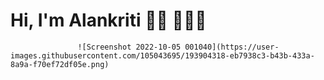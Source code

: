 # Hi, I'm Alankriti 👋🏻 👩🏻‍💻
                   ![Screenshot 2022-10-05 001040](https://user-images.githubusercontent.com/105043695/193904318-eb7938c3-b43b-433a-8a9a-f70ef72df05e.png)


<!--
**AlankritiKalsi-23/AlankritiKalsi-23** is a ✨ _special_ ✨ repository because its `README.md` (this file) appears on your GitHub profile.

Here are some ideas to get you started:

- 🔭 I’m currently working on ...
- 🌱 I’m currently learning ...
- 👯 I’m looking to collaborate on ...
- 🤔 I’m looking for help with ...
- 💬 Ask me about ...
- 📫 How to reach me: ...
- 😄 Pronouns: ...
- ⚡ Fun fact: ...
-->
